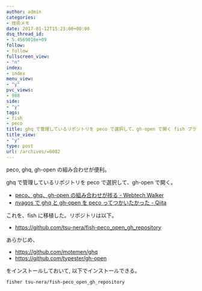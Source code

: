 ```yaml
---
author: admin
categories:
- 技術メモ
date: 2017-01-12T15:23:00+00:00
dsq_thread_id:
- 5.4569016e+09
follow:
- follow
fullscreen_view:
- "n"
index:
- index
menu_view:
- "y"
pvc_views:
- 988
side:
- "y"
tags:
- fish
- peco
title: ghq で管理しているリポジトリを peco で選択して、gh-open で開く fish プラグイン
title_view:
- "y"
type: post
url: /archives/=6082
---
```


peco, ghq, gh-open の組み合わせが便利。

ghq で管理しているリポジトリを peco で選択して、gh-open で開く。

-   [peco、ghq、gh-open の組み合わせが捗る - Webtech
    Walker](https://webtech-walker.com/archive/2014/06/peco-ghq-gh-open.html)
-   [nyagos で ghq と gh-open を peco ってつかいたかった -
    Qiita](https://qiita.com/JugnautOnishi/items/f55058c2f6669a18076a)

これを、fish に移植した。リポジトリは以下。

<div class="github-card" data-github="tsu-nera/fish-peco_open_gh_repository" data-width="400" data-height="" data-theme="default"></div>
<script src="//cdn.jsdelivr.net/github-cards/latest/widget.js"></script>

-   <https://github.com/tsu-nera/fish-peco_open_gh_repository>

あらかじめ、

-   <https://github.com/motemen/ghq>
-   <https://github.com/typester/gh-open>

をインストールしておいて, 以下でインストールできる。

``` {.bash}
fisher tsu-nera/fish-peco_open_gh_repository
```
